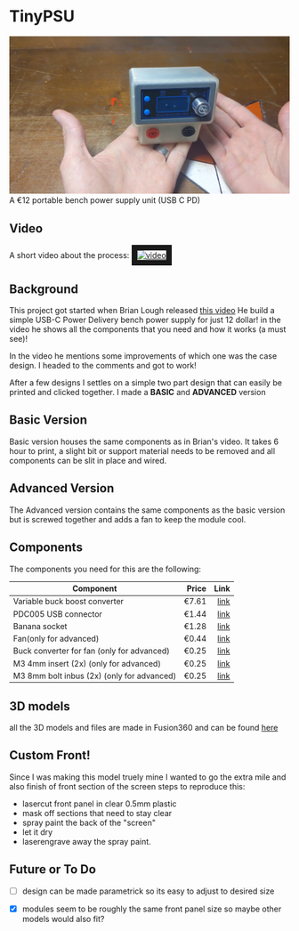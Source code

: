 #  TinyPSU
![The tiny psu!](img/tinypsu.png "The tiny psu!")
A €12 portable bench power supply unit (USB C PD)


## Video
A short video about the process:
<a href="http://www.youtube.com/watch?feature=player_embedded&v=lPeCsuVD0Uc
" target="_blank"><img src="http://img.youtube.com/vi/lPeCsuVD0Uc/0.jpg" 
alt="video" width="240" height="180" border="10" /></a>

## Background
This project got started when Brian Lough released [this video](https://youtu.be/Xdq6dzH26QY) He build a simple USB-C Power Delivery bench power supply for just 12 dollar! in the video he shows all the components that you need and how it works (a must see)!

In the video he mentions some improvements of which one was the case design. I headed to the comments and got to work!

After a few designs I settles on a simple two part design that can easily be printed and clicked together.
I made a **BASIC** and **ADVANCED** version



## Basic Version
Basic version houses the same components as in Brian's video.
It takes 6 hour to print, a slight bit or support material needs to be removed and all components can be slit in place and wired.



## Advanced Version
The Advanced version contains the same components as the basic version but is screwed together and adds a fan to keep the module cool.




## Components
The components you need for this are the following:


| Component        | Price          | Link  |
| ------------- |-------------:| -----:|
| Variable buck boost converter      | €7.61 | [link](https://nl.aliexpress.com/item/4001078401775.html?aff_platform=shareComponent-detail&sk=_dY4CRkZ&aff_trace_key=8267c0fcad2d415295f246544766cafa-1602602738613-00803-_dY4CRkZ&terminal_id=ca670222cfd24fd6b840c6a4e340d4e2&tmLog=new_Detail) |
| PDC005 USB connector      | €1.44      |   [link](https://nl.aliexpress.com/item/4001253821461.html) |
| Banana socket | €1.28      |    [link](https://nl.aliexpress.com/item/4001315056705.html?spm=a2g0s.9042311.0.0.38514c4dVRb7Zd) |
| Fan(only for advanced) | €0.44      | [link](https://nl.aliexpress.com/item/32918866763.html?spm=a2g0o.productlist.0.0.62984d1bTmkGRT&algo_pvid=ec8d61d8-6df9-43c1-9d5f-755b474b6f4e&algo_expid=ec8d61d8-6df9-43c1-9d5f-755b474b6f4e-10&btsid=2100bdd016062512776757509e0fd5&ws_ab_test=searchweb0_0,searchweb201602_,searchweb201603_) |
| Buck converter for fan (only for advanced) | €0.25      | [link](https://nl.aliexpress.com/item/32725312642.html?spm=a2g0o.productlist.0.0.450d2e99xJFvii&algo_pvid=fd378764-7993-4095-8bde-07f42d1527b3&algo_expid=fd378764-7993-4095-8bde-07f42d1527b3-20&btsid=2100bdf016062513685307601e293e&ws_ab_test=searchweb0_0,searchweb201602_,searchweb201603_) |
| M3 4mm insert (2x) (only for advanced) | €0.25      | [link]() |
| M3 8mm bolt inbus (2x) (only for advanced) | €0.25      | [link]() |


## 3D models
all the 3D models and files are made in Fusion360 and can be found [here](https://a360.co/3dzU4cF)

## Custom Front!
Since I was making this model truely mine I wanted to go the extra mile and also finish of front section of the screen
steps to reproduce this:
- lasercut front panel in clear 0.5mm plastic
- mask off sections that need to stay clear
- spray paint the back of the "screen"
- let it dry
- laserengrave away the spray paint.


## Future or To Do
- [ ] design can be made parametrick so its easy to adjust to desired size
- [x] modules seem to be roughly the same front panel size so maybe other models would also fit? 



